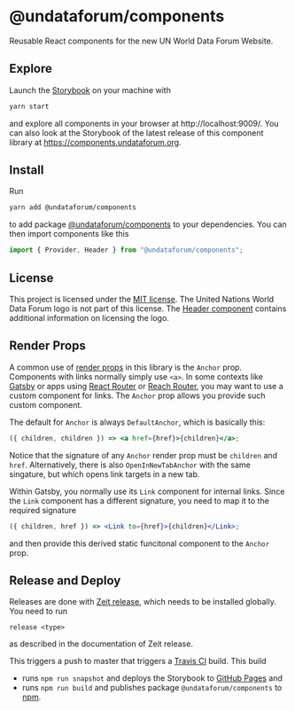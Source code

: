 # @undataforum/components

Reusable React components for the new UN World Data Forum Website.

## Explore

Launch the [Storybook](https://storybook.js.org/) on your machine with

```bash
yarn start
```

and explore all components in your browser at http://localhost:9009/. You can also look at the Storybook of the latest release of this component library at https://components.undataforum.org.

## Install

Run

```bash
yarn add @undataforum/components
```

to add package [@undataforum/components](https://github.com/UNDataForum/components) to your dependencies. You can then import components like this

```jsx
import { Provider, Header } from "@undataforum/components";
```

## License

This project is licensed under the [MIT license](https://choosealicense.com/licenses/mit/). The United Nations World Data Forum logo is not part of this license. The [Header component](https://github.com/UNDataForum/components/blob/master/src/components/Header/Header.jsx) contains additional information on licensing the logo.

## Render Props

A common use of [render props](https://reactjs.org/docs/render-props.html) in this library is the `Anchor` prop. Components with links normally simply use `<a>`. In some contexts like [Gatsby](https://www.gatsbyjs.org/) or apps using [React Router](https://reacttraining.com/react-router/) or [Reach Router](https://reach.tech/router), you may want to use a custom component for links. The `Anchor` prop allows you provide such custom component.

The default for `Anchor` is always `DefaultAnchor`, which is basically this:

```jsx
({ children, children }) => <a href={href}>{children}</a>;
```

Notice that the signature of any `Anchor` render prop must be `children` and `href`. Alternatively, there is also `OpenInNewTabAnchor` with the same singature, but which opens link targets in a new tab.

Within Gatsby, you normally use its `Link` component for internal links. Since the `Link` component has a different signature, you need to map it to the required signature

```jsx
({ children, href }) => <Link to={href}>{children}</Link>;
```

and then provide this derived static funcitonal component to the `Anchor` prop.

## Release and Deploy

Releases are done with [Zeit release](https://github.com/zeit/release), which needs to be installed globally. You need to run

    release <type>

as described in the documentation of Zeit release.

This triggers a push to master that triggers a [Travis CI](https://travis-ci.com/) build. This build

- runs `npm run snapshot` and deploys the Storybook to [GitHub Pages](https://pages.github.com/) and
- runs `npm run build` and publishes package `@undataforum/components` to [npm](https://www.npmjs.com/).
